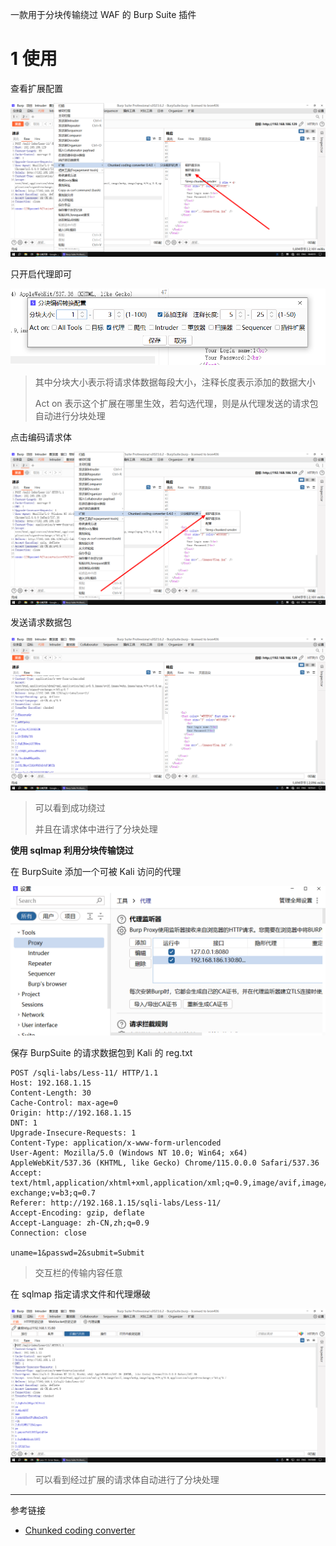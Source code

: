 一款用于分块传输绕过 WAF 的 Burp Suite 插件

# 1 使用

查看扩展配置

![查看扩展配置](./../../../../../images/Chunked%20coding%20converter/%E6%9F%A5%E7%9C%8B%E6%89%A9%E5%B1%95%E9%85%8D%E7%BD%AE.png)

只开启代理即可

![只开启代理即可](./../../../../../images/Chunked%20coding%20converter/%E5%8F%AA%E5%BC%80%E5%90%AF%E4%BB%A3%E7%90%86%E5%8D%B3%E5%8F%AF.png)

> 其中分块大小表示将请求体数据每段大小，注释长度表示添加的数据大小
>
> Act on 表示这个扩展在哪里生效，若勾选代理，则是从代理发送的请求包自动进行分块处理

点击编码请求体

![点击编码请求体](./../../../../../images/Chunked%20coding%20converter/%E7%82%B9%E5%87%BB%E7%BC%96%E7%A0%81%E8%AF%B7%E6%B1%82%E4%BD%93.png)

发送请求数据包

![发送请求数据包](./../../../../../images/Chunked%20coding%20converter/%E5%8F%91%E9%80%81%E8%AF%B7%E6%B1%82%E6%95%B0%E6%8D%AE%E5%8C%85.png)

> 可以看到成功绕过
>
> 并且在请求体中进行了分块处理

**使用 sqlmap 利用分块传输饶过**

在 BurpSuite 添加一个可被 Kali 访问的代理

![在 BurpSuite 添加一个可被 Kali 访问的代理](./../../../../../images/Chunked%20coding%20converter/%E5%9C%A8%20BurpSuite%20%E6%B7%BB%E5%8A%A0%E4%B8%80%E4%B8%AA%E5%8F%AF%E8%A2%AB%20Kali%20%E8%AE%BF%E9%97%AE%E7%9A%84%E4%BB%A3%E7%90%86.png)

保存 BurpSuite 的请求数据包到 Kali 的 reg.txt

```http
POST /sqli-labs/Less-11/ HTTP/1.1
Host: 192.168.1.15
Content-Length: 30
Cache-Control: max-age=0
Origin: http://192.168.1.15
DNT: 1
Upgrade-Insecure-Requests: 1
Content-Type: application/x-www-form-urlencoded
User-Agent: Mozilla/5.0 (Windows NT 10.0; Win64; x64) AppleWebKit/537.36 (KHTML, like Gecko) Chrome/115.0.0.0 Safari/537.36
Accept: text/html,application/xhtml+xml,application/xml;q=0.9,image/avif,image/webp,image/apng,*/*;q=0.8,application/signed-exchange;v=b3;q=0.7
Referer: http://192.168.1.15/sqli-labs/Less-11/
Accept-Encoding: gzip, deflate
Accept-Language: zh-CN,zh;q=0.9
Connection: close

uname=1&passwd=2&submit=Submit
```

> 交互栏的传输内容任意

在 sqlmap 指定请求文件和代理爆破

![在 sqlmap 指定请求文件和代理爆破](./../../../../../images/Chunked%20coding%20converter/%E5%9C%A8%20sqlmap%20%E6%8C%87%E5%AE%9A%E8%AF%B7%E6%B1%82%E6%96%87%E4%BB%B6%E5%92%8C%E4%BB%A3%E7%90%86%E7%88%86%E7%A0%B4.png)

> 可以看到经过扩展的请求体自动进行了分块处理

---

参考链接

- [Chunked coding converter](https://github.com/c0ny1/chunked-coding-converter)